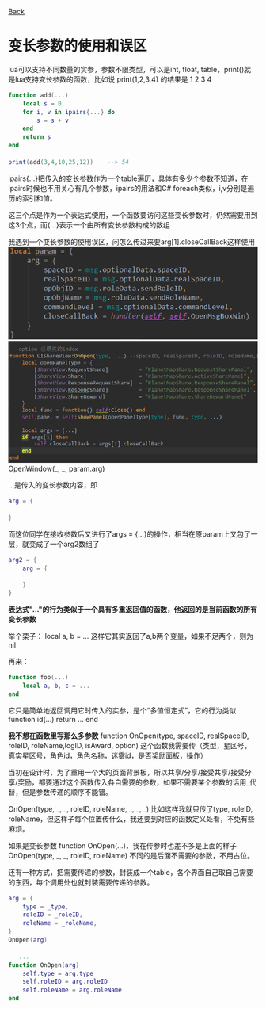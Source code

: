 [Back](../index.md)
# 变长参数的使用和误区

lua可以支持不同数量的实参，参数不限类型，可以是int, float, table，print()就是lua支持变长参数的函数，比如说
print(1,2,3,4) 的结果是    1    2    3    4

``` lua
function add(...)
    local s = 0
    for i, v in ipairs{...} do
        s = s + v
    end
    return s
end

print(add(3,4,10,25,12))    --> 54
```
ipairs{...}把传入的变长参数作为一个table遍历，具体有多少个参数不知道，在ipairs时候也不用关心有几个参数，ipairs的用法和C# foreach类似，i,v分别是遍历的索引和值。

这三个点是作为一个表达式使用，一个函数要访问这些变长参数时，仍然需要用到这3个点，而{...}表示一个由所有变长参数构成的数组


我遇到一个变长参数的使用误区，问怎么传过来要arg[1].closeCallBack这样使用
![误区图1](Images/lua_args_1.png)
![误区图2](Images/lua_args_2.png)
OpenWindow(_, _, param.arg)

...是传入的变长参数内容，即
``` lua
arg = {

}
```

而这位同学在接收参数后又进行了args = {...}的操作，相当在原param上又包了一层，就变成了一个arg2数组了
``` lua
arg2 = {
    arg = {

    }
}
```

**表达式"..."的行为类似于一个具有多重返回值的函数，他返回的是当前函数的所有变长参数**

举个栗子：
local a, b = ... 这样它其实返回了a,b两个变量，如果不足两个，则为nil

再来：
``` lua
function foo(...)
    local a, b, c = ...
end
```
它只是简单地返回调用它时传入的实参，是个“多值恒定式”，它的行为类似function id(...) return ... end


**我不想在函数里写那么多参数**
function OnOpen(type, spaceID, realSpaceID, roleID, roleName,logID, isAward, option)
这个函数我需要传（类型，星区号，真实星区号，角色id，角色名称，迷雾id，是否奖励面板，操作）

当初在设计时，为了重用一个大的页面背景板，所以共享/分享/接受共享/接受分享/奖励，都要通过这个函数传入各自需要的参数，如果不需要某个参数的话用_代替，但是参数传递的顺序不能错。

OnOpen(type, _, _, roleID, roleName, _, _, _)
比如这样我就只传了type, roleID, roleName，但这样子每个位置传什么，我还要到对应的函数定义处看，不免有些麻烦。



如果是变长参数 function OnOpen(...)，我在传参时也差不多是上面的样子
OnOpen(type, _, _, roleID, roleName) 不同的是后面不需要的参数，不用占位。



还有一种方式，把需要传递的参数，封装成一个table，各个界面自己取自己需要的东西，每个调用处也就封装需要传递的参数。
``` lua
arg = {
    type = _type,
    roleID = _roleID,
    roleName = _roleName,
}
OnOpen(arg)

-- ...
function OnOpen(arg)
    self.type = arg.type
    self.roleID = arg.roleID
    self.roleName = arg.roleName
end
```